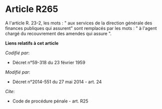 # Article R265

A  l'article R. 23-2, les mots : " aux services de la direction générale des finances publiques qui assurent" sont remplacés
par les mots : " à l'agent chargé du recouvrement des amendes qui assure ".

**Liens relatifs à cet article**

_Codifié par_:

  - Décret n°59-318 du 23 février 1959

_Modifié par_:

  - Décret n°2014-551 du 27 mai 2014 - art. 24

_Cite_:

  - Code de procédure pénale - art. R25
